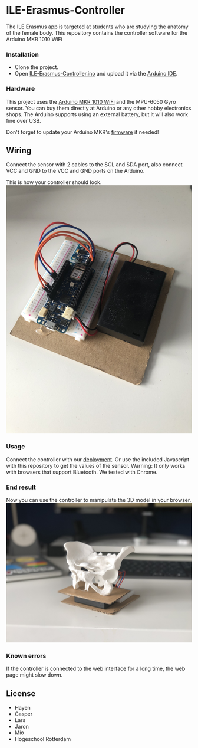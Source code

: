 # ILE-Erasmus-Controller
The ILE Erasmus app is targeted at students who are studying the anatomy of the female body. This repository contains the controller software for the Arduino MKR 1010 WiFi

### Installation
- Clone the project.
- Open [ILE-Erasmus-Controller.ino](https://nodejs.org/) and upload it via the [Arduino IDE](https://www.arduino.cc/en/main/software).

### Hardware

This project uses the [Arduino MKR 1010 WiFi](https://store.arduino.cc/arduino-mkr-wifi-1010) and the MPU-6050 Gyro sensor. You can buy them directly at Arduino or any other hobby electronics shops. The Arduino supports using an external battery, but it will also work fine over USB.

Don't forget to update your Arduino MKR's [firmware](https://forum.arduino.cc/index.php?topic=579306.0) if needed!

## Wiring
Connect the sensor with 2 cables to the SCL and SDA port, also connect VCC and GND to the VCC and GND ports on the Arduino.

This is how your controller should look.
![alt text](https://github.com/ErasmusTeam3A/ILE-Erasmus-Controller/blob/master/images/IMG_3315.jpeg?raw=true)

### Usage
Connect the controller with our [deployment](https://erasmusteam3a.github.io/ILE-Erasmus-Deploy.github.io/#/). Or use the included Javascript with this repository to get the values of the sensor. Warning: It only works with browsers that support Bluetooth. We tested with Chrome.


### End result

Now you can use the controller to manipulate the 3D model in your browser.
![alt text](https://github.com/ErasmusTeam3A/ILE-Erasmus-Controller/blob/master/images/IMG_3259.jpeg?raw=true)

### Known errors
If the controller is connected to the web interface for a long time, the web page might slow down.

License
----

- Hayen
- Casper
- Lars
- Jaron
- Mio
- Hogeschool Rotterdam
